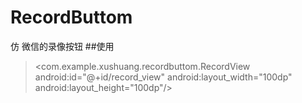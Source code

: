 # RecordButtom
仿 微信的录像按钮
##使用
> <com.example.xushuang.recordbuttom.RecordView
>        android:id="@+id/record_view"
>       android:layout_width="100dp"
>      android:layout_height="100dp"/>

